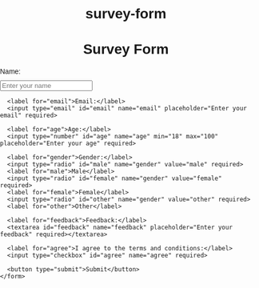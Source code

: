 # survey-form

<!DOCTYPE html>
<html>
<head>
  <title>Survey Form</title>
  <style>
    body {
      font-family: Arial, sans-serif;
      margin: 0;
      padding: 0;
    }

    .container {
      max-width: 600px;
      margin: 20px auto;
      padding: 20px;
      background-color: #f5f5f5;
    }

    h1 {
      text-align: center;
    }

    form {
      margin-top: 20px;
    }

    label {
      display: block;
      margin-bottom: 10px;
    }

    input[type="text"],
    textarea {
      width: 100%;
      padding: 10px;
      margin-bottom: 10px;
    }

    input[type="radio"],
    input[type="checkbox"] {
      margin-right: 5px;
    }

    button {
      display: block;
      width: 100%;
      padding: 10px;
      background-color: #333333;
      color: #ffffff;
      border: none;
      cursor: pointer;
    }

    button:hover {
      background-color: #555555;
    }
  </style>
</head>
<body>
  <div class="container">
    <h1>Survey Form</h1>
    <form>
      <label for="name">Name:</label>
      <input type="text" id="name" name="name" placeholder="Enter your name" required>

      <label for="email">Email:</label>
      <input type="email" id="email" name="email" placeholder="Enter your email" required>

      <label for="age">Age:</label>
      <input type="number" id="age" name="age" min="18" max="100" placeholder="Enter your age" required>

      <label for="gender">Gender:</label>
      <input type="radio" id="male" name="gender" value="male" required>
      <label for="male">Male</label>
      <input type="radio" id="female" name="gender" value="female" required>
      <label for="female">Female</label>
      <input type="radio" id="other" name="gender" value="other" required>
      <label for="other">Other</label>

      <label for="feedback">Feedback:</label>
      <textarea id="feedback" name="feedback" placeholder="Enter your feedback" required></textarea>

      <label for="agree">I agree to the terms and conditions:</label>
      <input type="checkbox" id="agree" name="agree" required>

      <button type="submit">Submit</button>
    </form>
  </div>
</body>
</html>
